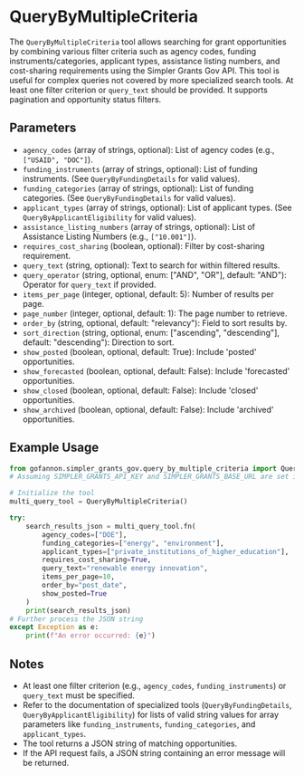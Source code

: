 # QueryByMultipleCriteria

The `QueryByMultipleCriteria` tool allows searching for grant opportunities by combining various filter criteria such as agency codes, funding instruments/categories, applicant types, assistance listing numbers, and cost-sharing requirements using the Simpler Grants Gov API. This tool is useful for complex queries not covered by more specialized search tools. At least one filter criterion or `query_text` should be provided. It supports pagination and opportunity status filters.

## Parameters

*   `agency_codes` (array of strings, optional): List of agency codes (e.g., `["USAID", "DOC"]`).
*   `funding_instruments` (array of strings, optional): List of funding instruments. (See `QueryByFundingDetails` for valid values).
*   `funding_categories` (array of strings, optional): List of funding categories. (See `QueryByFundingDetails` for valid values).
*   `applicant_types` (array of strings, optional): List of applicant types. (See `QueryByApplicantEligibility` for valid values).
*   `assistance_listing_numbers` (array of strings, optional): List of Assistance Listing Numbers (e.g., `["10.001"]`).
*   `requires_cost_sharing` (boolean, optional): Filter by cost-sharing requirement.
*   `query_text` (string, optional): Text to search for within filtered results.
*   `query_operator` (string, optional, enum: ["AND", "OR"], default: "AND"): Operator for `query_text` if provided.
*   `items_per_page` (integer, optional, default: 5): Number of results per page.
*   `page_number` (integer, optional, default: 1): The page number to retrieve.
*   `order_by` (string, optional, default: "relevancy"): Field to sort results by.
*   `sort_direction` (string, optional, enum: ["ascending", "descending"], default: "descending"): Direction to sort.
*   `show_posted` (boolean, optional, default: True): Include 'posted' opportunities.
*   `show_forecasted` (boolean, optional, default: False): Include 'forecasted' opportunities.
*   `show_closed` (boolean, optional, default: False): Include 'closed' opportunities.
*   `show_archived` (boolean, optional, default: False): Include 'archived' opportunities.

## Example Usage

```python  
from gofannon.simpler_grants_gov.query_by_multiple_criteria import QueryByMultipleCriteria
# Assuming SIMPLER_GRANTS_API_KEY and SIMPLER_GRANTS_BASE_URL are set in environment

# Initialize the tool
multi_query_tool = QueryByMultipleCriteria()

try:  
    search_results_json = multi_query_tool.fn(  
        agency_codes=["DOE"],  
        funding_categories=["energy", "environment"],  
        applicant_types=["private_institutions_of_higher_education"],  
        requires_cost_sharing=True,  
        query_text="renewable energy innovation",  
        items_per_page=10,  
        order_by="post_date",  
        show_posted=True  
    )  
    print(search_results_json)  
# Further process the JSON string  
except Exception as e:  
    print(f"An error occurred: {e}")  
```

## Notes

*   At least one filter criterion (e.g., `agency_codes`, `funding_instruments`) or `query_text` must be specified.
*   Refer to the documentation of specialized tools (`QueryByFundingDetails`, `QueryByApplicantEligibility`) for lists of valid string values for array parameters like `funding_instruments`, `funding_categories`, and `applicant_types`.
*   The tool returns a JSON string of matching opportunities.
*   If the API request fails, a JSON string containing an error message will be returned.  